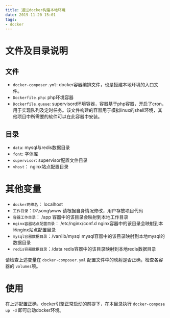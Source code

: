 ```yaml
---
title: 通过docker构建本地环境
date: 2019-11-20 15:01
tags:
- docker
---
```


# 文件及目录说明

## 文件
- `docker-composer.yml`: docker容器编排文件，也是搭建本地环境的入口文件。
- `Dockerfile.php`: php环境容器
- `Dockerfile.queue`: supervisord环境容器，容器基于php容器，开启了cron，用于实现队列及定时任务。该文件构建的容器用于模拟linux的shell环境，其他项目中所需要的软件可以在此容器中安装。

## 目录
- `data`: mysql与redis数据目录
- `font`: 字体库
- `supervisor`: supervisor配置文件目录
- `vhost`： nginx站点配置目录

# 其他变量
- `docker网络名`： localhost
- `工作目录`：D:\song\www 请根据自身情况修改，用户存放项目代码
- `容器工作目录`： /app 容器中的该目录会映射到本地工作目录
- `nginx容器站点配置目录`： /etc/nginx/conf.d nginx容器中的该目录会映射到本地nginx站点配置目录
- `mysql容器数据目录`：/var/lib/mysql mysql容器中的该目录映射到本地mysql的数据目录
- `redis容器数据目录`：/data redis容器中的该目录映射到本地redis数据目录

请检查上述变量在 `docker-composer.yml` 配置文件中的映射是否正确，检查各容器的 `volumes`项。

# 使用
在上述配置正确，docker引擎正常启动的前提下，在本目录执行 `docker-compose up -d` 即可启动docker环境。
